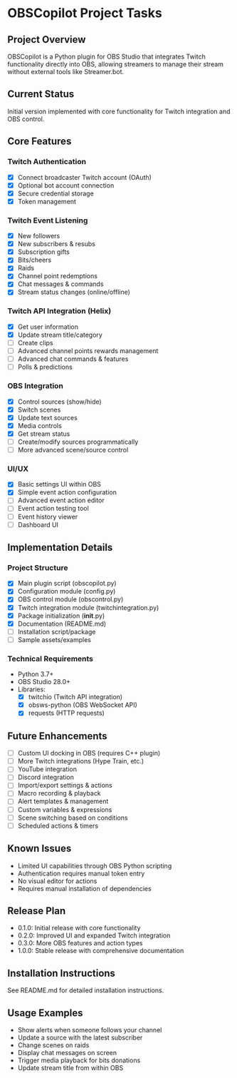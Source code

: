 # OBSCopilot Project Tasks

## Project Overview
OBSCopilot is a Python plugin for OBS Studio that integrates Twitch functionality directly into OBS, allowing streamers to manage their stream without external tools like Streamer.bot.

## Current Status
Initial version implemented with core functionality for Twitch integration and OBS control.

## Core Features

### Twitch Authentication
- [x] Connect broadcaster Twitch account (OAuth)
- [x] Optional bot account connection
- [x] Secure credential storage
- [x] Token management

### Twitch Event Listening
- [x] New followers
- [x] New subscribers & resubs
- [x] Subscription gifts
- [x] Bits/cheers
- [x] Raids
- [x] Channel point redemptions
- [x] Chat messages & commands
- [x] Stream status changes (online/offline)

### Twitch API Integration (Helix)
- [x] Get user information
- [x] Update stream title/category
- [ ] Create clips
- [ ] Advanced channel points rewards management
- [ ] Advanced chat commands & features
- [ ] Polls & predictions

### OBS Integration
- [x] Control sources (show/hide)
- [x] Switch scenes
- [x] Update text sources
- [x] Media controls
- [x] Get stream status
- [ ] Create/modify sources programmatically
- [ ] More advanced scene/source control

### UI/UX
- [x] Basic settings UI within OBS
- [x] Simple event action configuration
- [ ] Advanced event action editor
- [ ] Event action testing tool
- [ ] Event history viewer
- [ ] Dashboard UI

## Implementation Details

### Project Structure
- [x] Main plugin script (obscopilot.py)
- [x] Configuration module (config.py)
- [x] OBS control module (obscontrol.py)
- [x] Twitch integration module (twitchintegration.py)
- [x] Package initialization (__init__.py)
- [x] Documentation (README.md)
- [ ] Installation script/package
- [ ] Sample assets/examples

### Technical Requirements
- Python 3.7+
- OBS Studio 28.0+
- Libraries:
  - [x] twitchio (Twitch API integration)
  - [x] obsws-python (OBS WebSocket API)
  - [x] requests (HTTP requests)

## Future Enhancements
- [ ] Custom UI docking in OBS (requires C++ plugin)
- [ ] More Twitch integrations (Hype Train, etc.)
- [ ] YouTube integration
- [ ] Discord integration
- [ ] Import/export settings & actions
- [ ] Macro recording & playback
- [ ] Alert templates & management
- [ ] Custom variables & expressions
- [ ] Scene switching based on conditions
- [ ] Scheduled actions & timers

## Known Issues
- Limited UI capabilities through OBS Python scripting
- Authentication requires manual token entry
- No visual editor for actions
- Requires manual installation of dependencies

## Release Plan
- 0.1.0: Initial release with core functionality
- 0.2.0: Improved UI and expanded Twitch integration
- 0.3.0: More OBS features and action types
- 1.0.0: Stable release with comprehensive documentation

## Installation Instructions
See README.md for detailed installation instructions.

## Usage Examples
- Show alerts when someone follows your channel
- Update a source with the latest subscriber
- Change scenes on raids
- Display chat messages on screen
- Trigger media playback for bits donations
- Update stream title from within OBS
